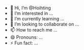 - 👋 Hi, I’m @Hoihting
- 👀 I’m interested in ...
- 🌱 I’m currently learning ...
- 💞️ I’m looking to collaborate on ...
- 📫 How to reach me ...
- 😄 Pronouns: ...
- ⚡ Fun fact: ...

<!---
Hoihting/Hoihting is a ✨ special ✨ repository because its `README.md` (this file) appears on your GitHub profile.
You can click the Preview link to take a look at your changes.
--->
